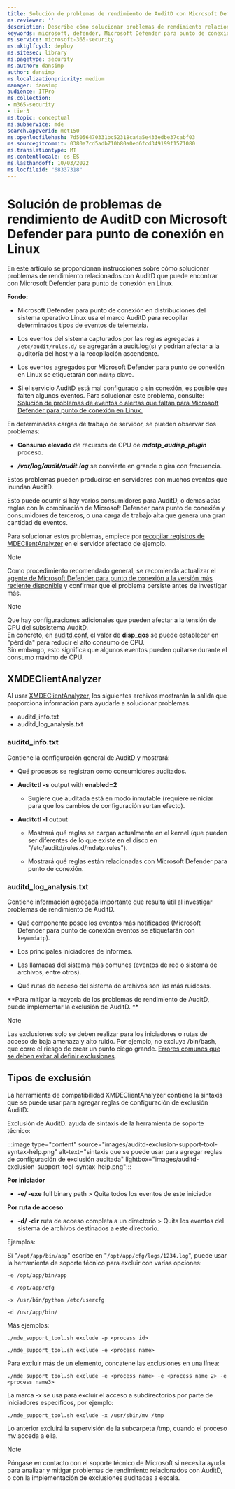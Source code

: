 ```yaml
---
title: Solución de problemas de rendimiento de AuditD con Microsoft Defender para punto de conexión en Linux
ms.reviewer: ''
description: Describe cómo solucionar problemas de rendimiento relacionados con AuditD que podría encontrar con Microsoft Defender para Linux.
keywords: microsoft, defender, Microsoft Defender para punto de conexión, linux, troubleshooting, AuditD, XMDEClientAnalyzer, installation, deploy, uninstallation
ms.service: microsoft-365-security
ms.mktglfcycl: deploy
ms.sitesec: library
ms.pagetype: security
ms.author: dansimp
author: dansimp
ms.localizationpriority: medium
manager: dansimp
audience: ITPro
ms.collection:
- m365-security
- tier3
ms.topic: conceptual
ms.subservice: mde
search.appverid: met150
ms.openlocfilehash: 7d5056470331bc52318ca4a5e433edbe37cabf03
ms.sourcegitcommit: 0380a7cd5adb710b80a0ed6fcd349199f1571080
ms.translationtype: MT
ms.contentlocale: es-ES
ms.lasthandoff: 10/03/2022
ms.locfileid: "68337318"
---
```

# <a name="troubleshoot-auditd-performance-issues-with-microsoft-defender-for-endpoint-on-linux"></a>Solución de problemas de rendimiento de AuditD con Microsoft Defender para punto de conexión en Linux 

En este artículo se proporcionan instrucciones sobre cómo solucionar problemas de rendimiento relacionados con AuditD que puede encontrar con Microsoft Defender para punto de conexión en Linux. 

**Fondo:** 

- Microsoft Defender para punto de conexión en distribuciones del sistema operativo Linux usa el marco AuditD para recopilar determinados tipos de eventos de telemetría. 

- Los eventos del sistema capturados por las reglas agregadas a `/etc/audit/rules.d/` se agregarán a audit.log(s) y podrían afectar a la auditoría del host y a la recopilación ascendente.  

- Los eventos agregados por Microsoft Defender para punto de conexión en Linux se etiquetarán con `mdatp` clave. 

- Si el servicio AuditD está mal configurado o sin conexión, es posible que falten algunos eventos. Para solucionar este problema, consulte: [Solución de problemas de eventos o alertas que faltan para Microsoft Defender para punto de conexión en Linux.](linux-support-events.md)

En determinadas cargas de trabajo de servidor, se pueden observar dos problemas: 

- **Consumo elevado** de recursos de CPU de **_mdatp_audisp_plugin_** proceso. 

- ***/var/log/audit/audit.log*** se convierte en grande o gira con frecuencia. 

Estos problemas pueden producirse en servidores con muchos eventos que inundan AuditD.  

Esto puede ocurrir si hay varios consumidores para AuditD, o demasiadas reglas con la combinación de Microsoft Defender para punto de conexión y consumidores de terceros, o una carga de trabajo alta que genera una gran cantidad de eventos. 

Para solucionar estos problemas, empiece por [recopilar registros de MDEClientAnalyzer](run-analyzer-macos-linux.md) en el servidor afectado de ejemplo. 

> [!NOTE]
> Como procedimiento recomendado general, se recomienda actualizar el [agente de Microsoft Defender para punto de conexión a la versión más reciente disponible](linux-whatsnew.md) y confirmar que el problema persiste antes de investigar más.

> [!NOTE]
> Que hay configuraciones adicionales que pueden afectar a la tensión de CPU del subsistema AuditD. <BR>
> En concreto, en [auditd.conf](https://linux.die.net/man/8/auditd.conf), el valor de **disp_qos** se puede establecer en "pérdida" para reducir el alto consumo de CPU. <BR>
> Sin embargo, esto significa que algunos eventos pueden quitarse durante el consumo máximo de CPU. <BR>

## <a name="xmdeclientanalyzer"></a>XMDEClientAnalyzer 

Al usar [XMDEClientAnalyzer](run-analyzer-macos-linux.md), los siguientes archivos mostrarán la salida que proporciona información para ayudarle a solucionar problemas.
- auditd_info.txt
- auditd_log_analysis.txt


### <a name="auditd_infotxt"></a>auditd_info.txt

Contiene la configuración general de AuditD y mostrará:

- Qué procesos se registran como consumidores auditados. 

- **Auditctl -s** output with **enabled=2**  

    - Sugiere que auditada está en modo inmutable (requiere reiniciar para que los cambios de configuración surtan efecto). 

- **Auditctl -l** output  

    - Mostrará qué reglas se cargan actualmente en el kernel (que pueden ser diferentes de lo que existe en el disco en "/etc/auditd/rules.d/mdatp.rules"). 
    
    - Mostrará qué reglas están relacionadas con Microsoft Defender para punto de conexión. 
    
### <a name="auditd_log_analysistxt"></a>auditd_log_analysis.txt

Contiene información agregada importante que resulta útil al investigar problemas de rendimiento de AuditD.  

- Qué componente posee los eventos más notificados (Microsoft Defender para punto de conexión eventos se etiquetarán con `key=mdatp`). 

- Los principales iniciadores de informes. 

- Las llamadas del sistema más comunes (eventos de red o sistema de archivos, entre otros). 

- Qué rutas de acceso del sistema de archivos son las más ruidosas. 

**Para mitigar la mayoría de los problemas de rendimiento de AuditD, puede implementar la exclusión de AuditD. **

> [!NOTE]
> Las exclusiones solo se deben realizar para los iniciadores o rutas de acceso de baja amenaza y alto ruido. Por ejemplo, no excluya /bin/bash, que corre el riesgo de crear un punto ciego grande.
> [Errores comunes que se deben evitar al definir exclusiones](/microsoft-365/security/defender-endpoint/common-exclusion-mistakes-microsoft-defender-antivirus).



## <a name="exclusion-types"></a>Tipos de exclusión 

La herramienta de compatibilidad XMDEClientAnalyzer contiene la sintaxis que se puede usar para agregar reglas de configuración de exclusión AuditD: 

Exclusión de AuditD: ayuda de sintaxis de la herramienta de soporte técnico:

:::image type="content" source="images/auditd-exclusion-support-tool-syntax-help.png" alt-text="sintaxis que se puede usar para agregar reglas de configuración de exclusión auditada" lightbox="images/auditd-exclusion-support-tool-syntax-help.png":::

**Por iniciador** 

- **-e/ -exe** full binary path > Quita todos los eventos de este iniciador 

**Por ruta de acceso** 

- **-d/ -dir** ruta de acceso completa a un directorio > Quita los eventos del sistema de archivos destinados a este directorio. 

Ejemplos: 

Si "`/opt/app/bin/app`" escribe en "`/opt/app/cfg/logs/1234.log`", puede usar la herramienta de soporte técnico para excluir con varias opciones: 

`-e /opt/app/bin/app`

`-d /opt/app/cfg`

`-x /usr/bin/python /etc/usercfg` 

`-d /usr/app/bin/`

Más ejemplos: 

`./mde_support_tool.sh exclude -p <process id>`

`./mde_support_tool.sh exclude -e <process name>`

Para excluir más de un elemento, concatene las exclusiones en una línea: 

`./mde_support_tool.sh exclude -e <process name> -e <process name 2> -e <process name3>`
 
La marca -x se usa para excluir el acceso a subdirectorios por parte de iniciadores específicos, por ejemplo: 

`./mde_support_tool.sh exclude -x /usr/sbin/mv /tmp`

Lo anterior excluirá la supervisión de la subcarpeta /tmp, cuando el proceso mv acceda a ella. 

 
> [!NOTE]
> Póngase en contacto con el soporte técnico de Microsoft si necesita ayuda para analizar y mitigar problemas de rendimiento relacionados con AuditD, o con la implementación de exclusiones auditadas a escala. 


